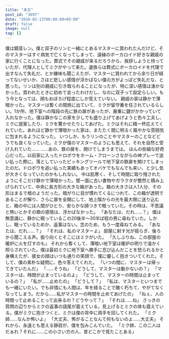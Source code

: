 ```yaml
---
title: "本文"
post_id: "3697"
date: "2010-02-13T00:00:00+09:00"
draft: false
image: null
tag: []
---
```



僕は鏡音レン。僕と双子のリンと一緒にとあるマスターに買われたんだけど、そのマスターはすぐ病気で亡くなってしまって、遠縁のボーカロイド好きな親戚の家に行くことになった。葬式でその親戚が来るだろうから、挨拶しようと待っていたが、代理人としてミクがやって来た。遺族らは葬式にボーカロイドを代理で出すなんて失礼だ、とか嫌味も聞こえたが、マスターに買われてから余り日が経ってないせいか、さほど悲しい感情が浮かばない僕の方がよっぽど失礼だな、と思った。リンは別の親戚に引き取られることになったが、特に深い感情は湧かなかった。買われたときに初めて会ったわけだし、なのに双子って設定らしい。もう今となっては、顔もおぼろげ程度にしか覚えていない。 親戚の家は静かで薄暗かった。マスターは暫くの間旅に出ていて、ミクが留守番を任されているらしい。1か所、地下室への階段の先に鉄の扉があったが、厳重に鍵がかかっていて入れなかった。僕は静かなこの家を少しでも盛り上げてあげようと色々工夫し、ミクに提案したり、ミクを驚かせたりしてあげた。ミクはそれに精一杯応えてくれていた。あれほど静かで薄暗かった家は、またたく間に明るく賑やかな雰囲気に包まれるようになった。 いつしか、もうリンのことやマスターのことなどどうでも良くなっていた。ミクが僕のマスターのようにも思えて、それを自然と受け入れていた…… ……あの、鉄の扉を、開けてしまうまでは。 ほんの些細な好奇心だった。以前家に入ったドロボウをホーム・アローンさながらの神プレーで追い払った際に、落としていったピッキングツールで地下室の鉄扉を開けてしまったのだ。ドロボウを追い払った実績もあってオバケでもなんでも来い、と少し気が大きくなっていたのかもしれない。 中は肌寒く、そして時間に取り残されたようにそこだけ静かで薄暗かった。壁一面に古い書物やガラクタが整然と積み上げられていて、中央に長方形の大きな箱があった。箱の大きさは人1人分、その形はまるで棺のようだった。暗がりに目が慣れてくるにつれて、この箱が透明であることが解り、さらに扉を全開にして、地上階からの光を最大限に送り込むと、箱の中には人間がひとり、安らかな顔つきで眠っていた。その時は、不思議と怖いとかその類の感情は、浮かばなかった。 「あなたは、だれ……？」 僕は無意識に、静かに眠っているこの20後半～30半ば程の男に尋ねていた。しかし、眠っているためか、返事はない。念のため、もう一度尋ねてみる。 「あなたは、だれ……？」 「それは、私のマスターよ」 部屋に射す光が揺らぎ、後ろから聞こえる声。振り向くとそこにはミクがいた。 「久しぶりね、この部屋の暖炉に火を灯すのも」 それから暫くして、薄暗い地下室は暖炉の明りで温かく照らされていた。僕は最初ミクに地下室へ勝手に忍び込んだことを怒られるかと身構えたが、彼女の顔はいつも通りの笑顔で、僕に優しく抱きついてくれた。そして、僕の素朴な疑問に、色々答えてくれた。 「いつの間に、マスターは帰ってきていたんだ」 「……そうね」 「どうして、マスターは動かないの？」 「マスターは、時間が止まっているのよ」 「どうして、マスターの時間は止まっているの？」 「私が……止めたの」 「どうして？」 「私は、マスターといつまでも一緒にいたい。でも非情にも人間は、年を経ることで醜く朽ちて、やがてなくなってしまう。だから……私がマスターの時間を止めてあげたの」 「ねぇ、人の時間って止めることって出来るの？どうやって？」 「それは……ね」 さっきの質問の辺りからミクの返事の語尾が震えている。見上げるとミクの体も震えている。僕がミクに抱きつくと、ミクは僕の背中に両手を回してくれた。 「ミク姉……なんか怖いよ」 「大丈夫、怖がることなんて何もないのよ……大丈夫」 それから、永遠とも思える静寂が、僕を包みこんでいた。 「ミク姉、この二人はだぁれ？それに……この小さい方の人、昔どこかで見たことある」
